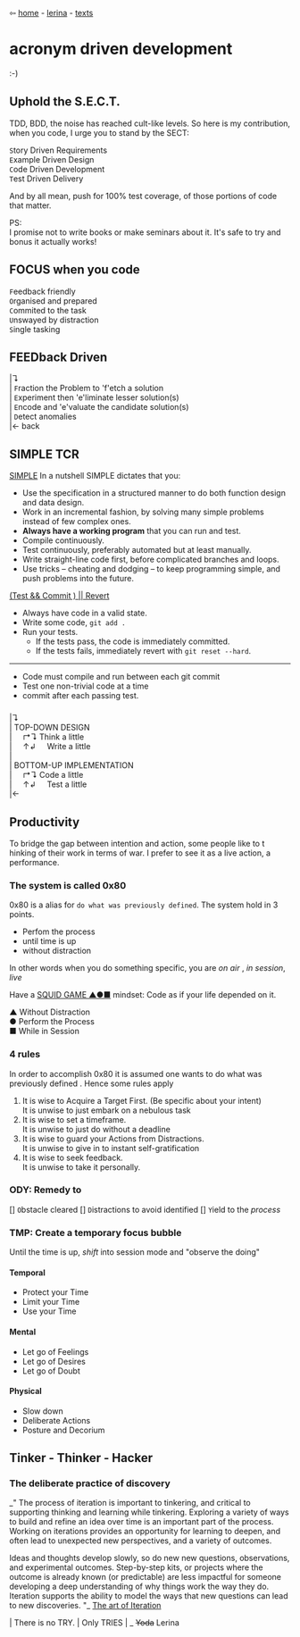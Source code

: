 ⇦ [home](../../../index.html) - [lerina](../index.html) - [texts](./index.html)

# acronym driven development
:-)

## Uphold the S.E.C.T.

TDD, BDD, the noise has reached cult-like levels.
So here is my contribution, when you code, I urge you to stand by the SECT:

`S`tory Driven        Requirements  
`E`xample Driven      Design  
`C`ode Driven         Development  
`T`est Driven         Delivery  

And by all mean, push for 100% test coverage, of those portions of code that matter.

PS:  
I promise not to write books or make seminars about it.
It's safe to try and bonus it actually works! 

## FOCUS when you code

`F`eedback friendly  
`O`rganised  and prepared  
`C`ommited  to the task  
`U`nswayed by distraction   
`S`ingle tasking  

## FEEDback Driven
|↴  
|  `F`raction the Problem to 'f'etch a solution  
|  `E`xperiment then 'e'liminate lesser solution(s)                  
|  `E`ncode and 'e'valuate  the candidate solution(s)          
|  `D`etect anomalies                         
|←  back  

## SIMPLE TCR

[SIMPLE](http://wrigstad.com/ioopm18/simple.html#orgb3285eb)
In a nutshell SIMPLE dictates that you:

- Use the specification in a structured manner to do both function design and data design.
- Work in an incremental fashion, by solving many simple problems instead of few complex ones.
- **Always have a working program** that you can run and test.
- Compile continuously.
- Test continuously, preferably automated but at least manually.
- Write straight-line code first, before complicated branches and loops.
- Use tricks – cheating and dodging – to keep programming simple, and push problems into the future.

[(Test && Commit ) || Revert](https://www.youtube.com/watch?v=hi99zbRzkRM)

- Always have code in a valid state.  
- Write some code, `git add .`
- Run your tests.  
    * If the tests pass, the code is immediately committed.  
    * If the tests fails, immediately revert with `git reset --hard`.  

---

- Code must compile and run between each git commit
- Test one non-trivial code at a time
- commit after each passing test.

###
|↴  
| TOP-DOWN DESIGN  
|     ↱↴ Think a little    
|     ↑↲      Write a little  
|  
| BOTTOM-UP IMPLEMENTATION  
|     ↱↴ Code a little  
|     ↑↲      Test a little  
|←  

## Productivity
To bridge the gap between intention and action, some people like to t hinking 
of their work in terms of war. I prefer to see it as a live action, a performance.

### The system is called 0x80
0x80 is a alias for `do what was previously defined`.
The system hold in 3 points.
- Perfom the process
- until time is up
- without distraction

In other words when you do something specific, you are *on air* , *in session*, *live*  

Have a [SQUID GAME ▲●■](https://en.wikipedia.org/wiki/Squid_Game) mindset: Code as if your life depended on it.

▲ Without Distraction  
● Perform the Process  
■ While in Session  

### 4 rules
In order to accomplish 0x80 it is assumed one wants to do what was previously defined .
Hence some rules apply

1. It is wise to Acquire a Target First. (Be specific about your intent)  
It is unwise to just embark on a nebulous task
2. It is wise to set a timeframe.  
It is unwise to just do without a deadline
3. It is wise to guard your Actions from Distractions.  
It is unwise to give in to instant self-gratification
4. It is wise to seek feedback.  
It is unwise to take it personally.

### ODY: Remedy to 

[] `O`bstacle cleared
[] `D`istractions to avoid identified
[] `Y`ield to the *process*

### TMP: Create a temporary focus bubble

Until the time is up, *shift*  into session mode and "observe the doing"

#### Temporal
- Protect your Time
- Limit your Time
- Use your Time

#### Mental
- Let go of Feelings
- Let go of Desires
- Let go of Doubt

#### Physical
- Slow down
- Deliberate Actions
- Posture and Decorium
## Tinker - Thinker - Hacker

### The deliberate practice of discovery

_"
The process of iteration is important to tinkering, and critical to supporting thinking and learning while tinkering. Exploring a variety of ways to build and refine an idea over time is an important part of the process. Working on iterations provides an opportunity for learning to deepen, and often lead to unexpected new perspectives, and a variety of outcomes.

Ideas and thoughts develop slowly, so do new new questions, observations, and experimental outcomes. Step-by-step kits, or projects where the outcome is already known (or predictable) are less impactful for someone developing a deep understanding of why things work the way they do. Iteration supports the ability to model the ways that new questions can lead to new discoveries.
"_
[The art of Iteration](https://www.exploratorium.edu/tinkering/blog/2016/06/19/the-art-of-iteration)


| There is no TRY.
| Only TRIES
|         _ ~~Yoda~~ Lerina

